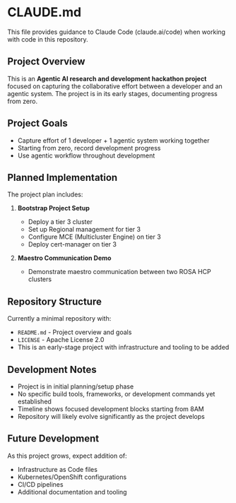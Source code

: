 # CLAUDE.md

This file provides guidance to Claude Code (claude.ai/code) when working with code in this repository.

## Project Overview

This is an **Agentic AI research and development hackathon project** focused on capturing the collaborative effort between a developer and an agentic system. The project is in its early stages, documenting progress from zero.

## Project Goals

- Capture effort of 1 developer + 1 agentic system working together
- Starting from zero, record development progress
- Use agentic workflow throughout development

## Planned Implementation

The project plan includes:

1. **Bootstrap Project Setup**
   - Deploy a tier 3 cluster
   - Set up Regional management for tier 3
   - Configure MCE (Multicluster Engine) on tier 3
   - Deploy cert-manager on tier 3

2. **Maestro Communication Demo**
   - Demonstrate maestro communication between two ROSA HCP clusters

## Repository Structure

Currently a minimal repository with:
- `README.md` - Project overview and goals
- `LICENSE` - Apache License 2.0
- This is an early-stage project with infrastructure and tooling to be added

## Development Notes

- Project is in initial planning/setup phase
- No specific build tools, frameworks, or development commands yet established
- Timeline shows focused development blocks starting from 8AM
- Repository will likely evolve significantly as the project develops

## Future Development

As this project grows, expect addition of:
- Infrastructure as Code files
- Kubernetes/OpenShift configurations
- CI/CD pipelines
- Additional documentation and tooling